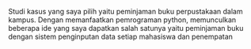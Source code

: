 Studi kasus yang saya pilih yaitu peminjaman buku perpustakaan dalam kampus. Dengan memanfaatkan pemrograman python, memunculkan beberapa ide yang saya dapatkan salah satunya yaitu peminjaman buku dengan sistem penginputan data setiap mahasiswa dan penempatan 
